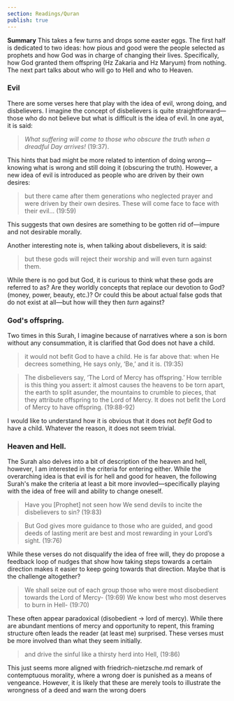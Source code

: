 ```yaml
---
section: Readings/Quran
publish: true
---
```


**Summary**
This takes a few turns and drops some easter eggs. The first half is dedicated to two ideas: how pious and good were the people selected as prophets and how God was in charge of changing their lives. Specifically, how God granted them offspring (Hz Zakaria and Hz Maryum) from nothing. The next part talks about who will go to Hell and who to Heaven. 

### Evil
There are some verses here that play with the idea of evil, wrong doing, and disbelievers. I imagine the concept of disbelievers is quite straightforward—those who do not believe but what is difficult is the idea of evil. In one ayat, it is said: 

> *What suffering will come to those who obscure the truth when a dreadful Day arrives!* (19:37).

 This hints that bad might be more related to intention of doing wrong—knowing what is wrong and still doing it (obscuring the truth). However, a new idea of evil is introduced as people who are driven by their own desires:

> but there came after them generations who neglected prayer and were driven by their own desires. These will come face to face with their evil... (19:59)

This suggests that own desires are something to be gotten rid of—impure and not desirable morally. 

Another interesting note is, when talking about disbelievers, it is said:

> but these gods will reject their worship and will even turn against them.

While there is no god but God, it is curious to think what these gods are referred to as? Are they worldly concepts that replace our devotion to God? (money, power, beauty, etc.)? Or could this be about actual false gods that do not exist at all—but how will they then *turn* against?
### God's offspring.

Two times in this Surah, I imagine because of narratives where a son is born without any consummation, it is clarified that God does not have a child.

> it would not befit God to have a child. He is far above that: when He decrees something, He says only, ‘Be,’ and it is. (19:35)

> The disbelievers say, ‘The Lord of Mercy has offspring.’ How terrible is this thing you assert: it almost causes the heavens to be torn apart, the earth to split asunder, the mountains to crumble to pieces, that they attribute offspring to the Lord of Mercy. It does not befit the Lord of Mercy to have offspring. (19:88-92)

I would like to understand how it is obvious that it does not *befit* God to have a child. Whatever the reason, it does not seem trivial.

### Heaven and Hell.

The Surah also delves into a bit of description of the heaven and hell, however, I am interested in the criteria for entering either. While the overarching idea is that evil is for hell and good for heaven, the following Surah's make the criteria at least a bit more invovled—specifically playing with the idea of free will and ability to change oneself. 


> Have you [Prophet] not seen how We send devils to incite the disbelievers to sin? (19:83)

> But God gives more guidance to those who are guided, and good deeds of lasting merit are best and most rewarding in your Lord’s sight. (19:76)

While these verses do not disqualify the idea of free will, they do propose a feedback loop of nudges that show how taking steps towards a certain direction makes it easier to keep going towards that direction. Maybe that is the challenge altogether?

> We shall seize out of each group those who were most disobedient towards the Lord of Mercy- (19:69)
> We know best who most deserves to burn in Hell- (19:70)

These often appear paradoxical (disobedient → lord of mercy). While there are abundant mentions of mercy and opportunity to repent, this framing structure often leads the reader (at least me) surprised. These verses must be more involved than what they seem initially. 

> and drive the sinful like a thirsty herd into Hell, (19:86)

This just seems more aligned with friedrich-nietzsche.md remark of contemptuous morality, where a wrong doer is punished as a means of vengeance. However, it is likely that these are merely tools to illustrate the wrongness of a deed and warn the wrong doers
